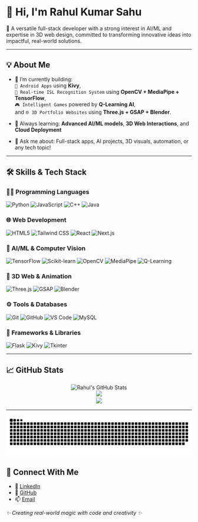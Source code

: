 # 👋 Hi, I'm Rahul Kumar Sahu

🚀 A versatile full-stack developer with a strong interest in AI/ML and expertise in 3D web design, committed to transforming innovative ideas into impactful, real-world solutions.

---

## 💡 About Me

- 🔭 I’m currently building:  
  `📱 Android Apps` using **Kivy**,  
  `🧠 Real-time ISL Recognition System` using **OpenCV + MediaPipe + TensorFlow**,  
  `🎮 Intelligent Games` powered by **Q-Learning AI**,  
  and `🌐 3D Portfolio Websites` using **Three.js + GSAP + Blender**.

- 🌱 Always learning: **Advanced AI/ML models**, **3D Web Interactions**, and **Cloud Deployment**  
- 💬 Ask me about: Full-stack apps, AI projects, 3D visuals, automation, or any tech topic!

---

## 🛠️ Skills & Tech Stack

### 👨‍💻 Programming Languages
![Python](https://img.shields.io/badge/-Python-3776AB?style=flat&logo=python&logoColor=white)
![JavaScript](https://img.shields.io/badge/-JavaScript-F7DF1E?style=flat&logo=javascript&logoColor=black)
![C++](https://img.shields.io/badge/-C++-00599C?style=flat&logo=c%2B%2B&logoColor=white)
![Java](https://img.shields.io/badge/-Java-007396?style=flat&logo=java&logoColor=white)

### 🌐 Web Development
![HTML5](https://img.shields.io/badge/-HTML5-E34F26?style=flat&logo=html5&logoColor=white)
![Tailwind CSS](https://img.shields.io/badge/-Tailwind%20CSS-38B2AC?style=flat&logo=tailwind-css&logoColor=white)
![React](https://img.shields.io/badge/-React.js-61DAFB?style=flat&logo=react&logoColor=black)
![Next.js](https://img.shields.io/badge/-Next.js-000000?style=flat&logo=next.js&logoColor=white)

### 🤖 AI/ML & Computer Vision
![TensorFlow](https://img.shields.io/badge/-TensorFlow-FF6F00?style=flat&logo=tensorflow&logoColor=white)
![Scikit-learn](https://img.shields.io/badge/-Scikit--learn-F7931E?style=flat&logo=scikit-learn&logoColor=white)
![OpenCV](https://img.shields.io/badge/-OpenCV-5C3EE8?style=flat&logo=opencv&logoColor=white)
![MediaPipe](https://img.shields.io/badge/-MediaPipe-00BFA6?style=flat&logo=google&logoColor=white)
![Q-Learning](https://img.shields.io/badge/-Q--Learning-blue?style=flat)

### 🎨 3D Web & Animation
![Three.js](https://img.shields.io/badge/-Three.js-000000?style=flat&logo=three.js&logoColor=white)
![GSAP](https://img.shields.io/badge/-GSAP-88CE02?style=flat)
![Blender](https://img.shields.io/badge/-Blender-F5792A?style=flat&logo=blender&logoColor=white)

### ⚙️ Tools & Databases
![Git](https://img.shields.io/badge/-Git-F05032?style=flat&logo=git&logoColor=white)
![GitHub](https://img.shields.io/badge/-GitHub-181717?style=flat&logo=github&logoColor=white)
![VS Code](https://img.shields.io/badge/-VS%20Code-007ACC?style=flat&logo=visual-studio-code&logoColor=white)
![MySQL](https://img.shields.io/badge/-MySQL-4479A1?style=flat&logo=mysql&logoColor=white)

### 🧰 Frameworks & Libraries
![Flask](https://img.shields.io/badge/-Flask-000000?style=flat&logo=flask&logoColor=white)
![Kivy](https://img.shields.io/badge/-Kivy-7CFC00?style=flat&logo=python&logoColor=black)
![Tkinter](https://img.shields.io/badge/-Tkinter-FF69B4?style=flat)

---

## 📈 GitHub Stats

<p align="center">
  <img src="https://github-readme-stats.vercel.app/api?username=Rahul-kumar-sahu9230&show_icons=true&theme=radical" alt="Rahul's GitHub Stats" />
  <br />
  <img src="https://github-readme-streak-stats.herokuapp.com?user=Rahul-kumar-sahu9230&theme=radical&hide_border=false" />
  <br />
  <img src="https://github-readme-stats.vercel.app/api/top-langs/?username=Rahul-kumar-sahu9230&layout=compact&theme=radical" />
</p>

---
<div align="center">
  
  ![snake gif](https://github.com/Rahul-kumar-sahu9230/Rahul-kumar-sahu9230/blob/output/github-snake.svg)
</div>

## 🔗 Connect With Me

- 💼 [LinkedIn](https://www.linkedin.com/in/rahul-kumar-sahu-tech/)
- 🧠 [GitHub](https://github.com/rahul-kumar-sahu9230)
- 📫 [Email](rahul8789sahu@gmail.com)

_✨ Creating real-world magic with code and creativity ✨_

